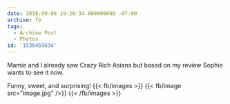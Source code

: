 ```yaml
---
date: 2018-09-08 19:20:34.000000000 -07:00
archive: fb
tags: 
  - Archive Post
  - Photos
id: '1536459634'
---
```


Mamie and I already saw Crazy Rich Asians but based on my review Sophie wants to see it now. 

Funny, sweet, and surprising!
{{< fb/images >}}
{{< fb/image src="image.jpg" />}}
{{< /fb/images >}}
